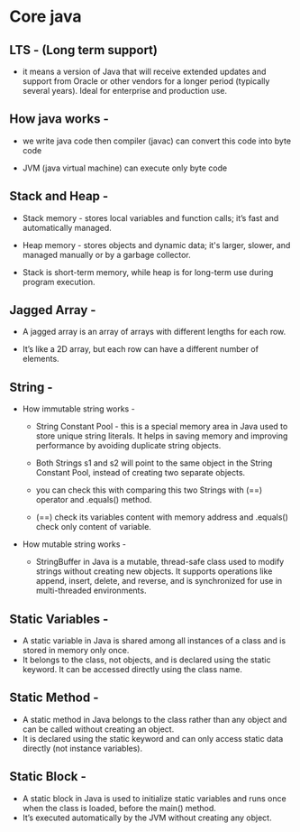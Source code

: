 
# Core java

## LTS - (Long term support)
- it means a version of Java that will receive extended updates and support from Oracle or other vendors for a longer period (typically several years). Ideal for enterprise and production use.

## How java works -
- we write java code then compiler (javac) can convert this code into byte code

- JVM (java virtual machine) can execute only byte code

## Stack and Heap - 
- Stack memory -  stores local variables and function calls; it’s fast and automatically managed.

- Heap memory - stores objects and dynamic data; it's larger, slower, and managed manually or by a garbage collector.

- Stack is short-term memory, while heap is for long-term use during program execution.

## Jagged Array - 
- A jagged array is an array of arrays with different lengths for each row.

- It’s like a 2D array, but each row can have a different number of elements.

## String - 
- How immutable string works - 
    - String Constant Pool - this is a special memory area in Java used to store unique string literals. It helps in saving memory and improving performance by avoiding duplicate string objects.

    - Both Strings s1 and s2 will point to the same object in the String Constant Pool, instead of creating two separate objects.

    - you can check this with comparing this two Strings with (==) operator and .equals() method.

    - (==) check its variables content with memory address and .equals() check only content of variable.

- How mutable string works - 
    - StringBuffer in Java is a mutable, thread-safe class used to modify strings without creating new objects. It supports operations like append, insert, delete, and reverse, and is synchronized for use in multi-threaded environments.


## Static Variables - 
- A static variable in Java is shared among all instances of a class and is stored in memory only once. 
- It belongs to the class, not objects, and is declared using the static keyword. It can be accessed directly using the class name.

## Static Method - 
- A static method in Java belongs to the class rather than any object and can be called without creating an object. 
- It is declared using the static keyword and can only access static data directly (not instance variables).

## Static Block - 
- A static block in Java is used to initialize static variables and runs once when the class is loaded, before the main() method. 
- It’s executed automatically by the JVM without creating any object.
